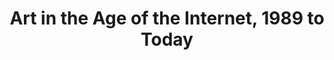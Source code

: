---
ee_id_show: '4424'
title: Art in the Age of the Internet, 1989 to Today
url: art-in-the-age-of-the-internet-1989-to-today
live_url:
year: '2018'
venue: ICA Boston
state_country: Boston
type:
dates:
wwwnews:
credits:
pitch: in d corner w/ Majerus &amp; Catala :)
ps:
download:
layout: shows
---